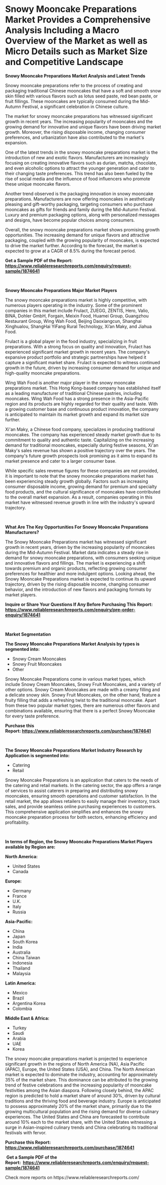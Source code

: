 <p><h1>Snowy Mooncake Preparations Market Provides a Comprehensive Analysis Including a Macro Overview of the Market as well as Micro Details such as Market Size and Competitive Landscape</h1></p><p><strong>Snowy Mooncake Preparations Market Analysis and Latest Trends</strong></p>
<p><p>Snowy mooncake preparations refer to the process of creating and packaging traditional Chinese mooncakes that have a soft and smooth snow skin filled with various flavors such as lotus seed paste, red bean paste, or fruit fillings. These mooncakes are typically consumed during the Mid-Autumn Festival, a significant celebration in Chinese culture.</p><p>The market for snowy mooncake preparations has witnessed significant growth in recent years. The increasing popularity of mooncakes and the growing demand for innovative and unique flavors have been driving market growth. Moreover, the rising disposable income, changing consumer preferences, and urbanization have also contributed to the market's expansion.</p><p>One of the latest trends in the snowy mooncake preparations market is the introduction of new and exotic flavors. Manufacturers are increasingly focusing on creating innovative flavors such as durian, matcha, chocolate, and even alcoholic options to attract the younger generation and cater to their changing taste preferences. This trend has also been fueled by the rise of social media and the influence of food influencers who promote these unique mooncake flavors.</p><p>Another trend observed is the packaging innovation in snowy mooncake preparations. Manufacturers are now offering mooncakes in aesthetically pleasing and gift-worthy packaging, targeting consumers who purchase mooncakes as gifts for friends and family during the Mid-Autumn Festival. Luxury and premium packaging options, along with personalized messages and designs, have become popular choices among consumers.</p><p>Overall, the snowy mooncake preparations market shows promising growth opportunities. The increasing demand for unique flavors and attractive packaging, coupled with the growing popularity of mooncakes, is expected to drive the market further. According to the forecast, the market is expected to grow at a CAGR of 8.5% during the forecast period.</p></p>
<p><strong>Get a Sample PDF of the Report:&nbsp; <a href="https://www.reliableresearchreports.com/enquiry/request-sample/1874641">https://www.reliableresearchreports.com/enquiry/request-sample/1874641</a></strong></p>
<p>&nbsp;</p>
<p><strong>Snowy Mooncake Preparations Major Market Players</strong></p>
<p><p>The snowy mooncake preparations market is highly competitive, with numerous players operating in the industry. Some of the prominent companies in this market include Frulact, ZUEGG, ZENTIS, Hero, Valio, BINA, Dohler GmbH, Forgain, Meixin Food, Huamei Group, Guangzhou Restaurant Group, Wing Wah Food, Beijing Daoxiangcun, Shanghai Xinghualou, ShangHai YiFang Rural Technology, Xi’an Maky, and Jiahua Food.</p><p>Frulact is a global player in the food industry, specializing in fruit preparations. With a strong focus on quality and innovation, Frulact has experienced significant market growth in recent years. The company's expansive product portfolio and strategic partnerships have helped it capture a significant market share. Frulact is expected to witness continued growth in the future, driven by increasing consumer demand for unique and high-quality mooncake preparations.</p><p>Wing Wah Food is another major player in the snowy mooncake preparations market. This Hong Kong-based company has established itself as a leading manufacturer of traditional Chinese pastries, including mooncakes. Wing Wah Food has a strong presence in the Asia-Pacific region and its products are highly regarded for their quality and taste. With a growing customer base and continuous product innovation, the company is anticipated to maintain its market growth and expand its market size further.</p><p>Xi'an Maky, a Chinese food company, specializes in producing traditional mooncakes. The company has experienced steady market growth due to its commitment to quality and authentic taste. Capitalizing on the increasing demand for traditional mooncakes, especially during festive seasons, Xi'an Maky's sales revenue has shown a positive trajectory over the years. The company's future growth prospects look promising as it aims to expand its market presence and cater to a larger consumer base.</p><p>While specific sales revenue figures for these companies are not provided, it is important to note that the snowy mooncake preparations market has been experiencing steady growth globally. Factors such as increasing consumer disposable income, growing demand for premium and specialty food products, and the cultural significance of mooncakes have contributed to the overall market expansion. As a result, companies operating in this market have witnessed revenue growth in line with the industry's upward trajectory.</p></p>
<p>&nbsp;</p>
<p><strong>What Are The Key Opportunities For Snowy Mooncake Preparations Manufacturers?</strong></p>
<p><p>The Snowy Mooncake Preparations market has witnessed significant growth in recent years, driven by the increasing popularity of mooncakes during the Mid-Autumn Festival. Market data indicates a steady rise in demand for snowy mooncake preparations, with consumers seeking unique and innovative flavors and fillings. The market is experiencing a shift towards premium and organic products, reflecting growing consumer preferences for healthier and more indulgent options. Looking ahead, the Snowy Mooncake Preparations market is expected to continue its upward trajectory, driven by the rising disposable income, changing consumer behavior, and the introduction of new flavors and packaging formats by market players.</p></p>
<p><strong>Inquire or Share Your Questions If Any Before Purchasing This Report: <a href="https://www.reliableresearchreports.com/enquiry/pre-order-enquiry/1874641">https://www.reliableresearchreports.com/enquiry/pre-order-enquiry/1874641</a></strong></p>
<p>&nbsp;</p>
<p><strong>Market Segmentation</strong></p>
<p><strong>The Snowy Mooncake Preparations Market Analysis by types is segmented into:</strong></p>
<p><ul><li>Snowy Cream Mooncakes</li><li>Snowy Fruit Mooncakes</li><li>Other</li></ul></p>
<p><p>Snowy Mooncake Preparations come in various market types, which include Snowy Cream Mooncakes, Snowy Fruit Mooncakes, and a variety of other options. Snowy Cream Mooncakes are made with a creamy filling and a delicate snowy skin. Snowy Fruit Mooncakes, on the other hand, feature a fruity filling that adds a refreshing twist to the traditional mooncake. Apart from these two popular market types, there are numerous other flavors and combinations available, ensuring that there is a perfect Snowy Mooncake for every taste preference.</p></p>
<p><strong>Purchase this Report:&nbsp;<a href="https://www.reliableresearchreports.com/purchase/1874641">https://www.reliableresearchreports.com/purchase/1874641</a></strong></p>
<p>&nbsp;</p>
<p><strong>The Snowy Mooncake Preparations Market Industry Research by Application is segmented into:</strong></p>
<p><ul><li>Catering</li><li>Retail</li></ul></p>
<p><p>Snowy Mooncake Preparations is an application that caters to the needs of the catering and retail markets. In the catering sector, the app offers a range of services to assist caterers in preparing and distributing snowy mooncakes, ensuring smooth operations and customer satisfaction. In the retail market, the app allows retailers to easily manage their inventory, track sales, and provide seamless online purchasing experiences to customers. This comprehensive application simplifies and enhances the snowy mooncake preparation process for both sectors, enhancing efficiency and profitability.</p></p>
<p>&nbsp;</p>
<p><strong>In terms of Region, the Snowy Mooncake Preparations Market Players available by Region are:</strong></p>
<p>
    <p> <strong> North America: </strong>
        <ul>
            <li>United States</li>
            <li>Canada</li>
        </ul>
        </p> 
    <p> <strong> Europe: </strong>
        <ul>
            <li>Germany</li>
            <li>France</li>
            <li>U.K.</li>
            <li>Italy</li>
            <li>Russia</li>
        </ul>
        </p> 
    <p> <strong> Asia-Pacific: </strong>
        <ul>
            <li>China</li>
            <li>Japan</li>
            <li>South Korea</li>
            <li>India</li>
            <li>Australia</li>
            <li>China Taiwan</li>
            <li>Indonesia</li>
            <li>Thailand</li>
            <li>Malaysia</li>
        </ul>
        </p> 
    <p> <strong> Latin America: </strong>
        <ul>
            <li>Mexico</li>
            <li>Brazil</li>
            <li>Argentina Korea</li>
            <li>Colombia</li>
        </ul>
        </p> 
    <p> <strong> Middle East & Africa: </strong>
        <ul>
            <li>Turkey</li>
            <li>Saudi</li>
            <li>Arabia</li>
            <li>UAE</li>
            <li>Korea</li>
        </ul>
    </p>
    </p>
<p><p>The snowy mooncake preparations market is projected to experience significant growth in the regions of North America (NA), Asia Pacific (APAC), Europe, the United States (USA), and China. The North American market is expected to dominate the industry, accounting for approximately 35% of the market share. This dominance can be attributed to the growing trend of festive celebrations and the increasing popularity of mooncake festivities among the Asian diaspora. Following closely behind, the APAC region is predicted to hold a market share of around 30%, driven by cultural traditions and the thriving food and beverage industry. Europe is anticipated to possess approximately 20% of the market share, primarily due to the growing multicultural population and the rising demand for diverse culinary experiences. The United States and China are forecasted to contribute around 10% each to the market share, with the United States witnessing a surge in Asian-inspired culinary trends and China celebrating its traditional festivals with fervor.</p></p>
<p><strong>Purchase this Report: <a href="https://www.reliableresearchreports.com/purchase/1874641">https://www.reliableresearchreports.com/purchase/1874641</a></strong></p>
<p>&nbsp;<strong>Get a Sample PDF of the Report:&nbsp;&nbsp;<a href="https://www.reliableresearchreports.com/enquiry/request-sample/1874641">https://www.reliableresearchreports.com/enquiry/request-sample/1874641</a></strong></p>
<p><strong></strong></p>
<p>Check more reports on https://www.reliableresearchreports.com/</p>